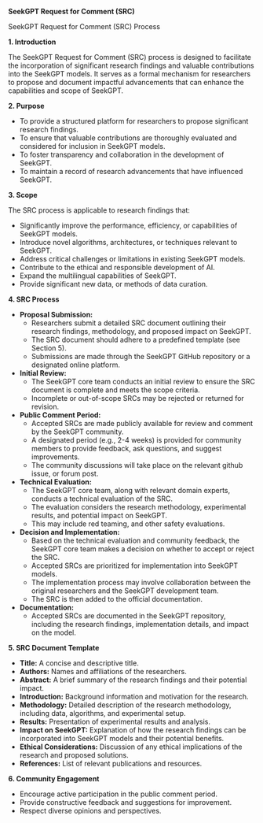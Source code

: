 **SeekGPT Request for Comment (SRC)**

SeekGPT Request for Comment (SRC) Process

**1. Introduction**

The SeekGPT Request for Comment (SRC) process is designed to facilitate the incorporation of significant research findings and valuable contributions into the SeekGPT models. It serves as a formal mechanism for researchers to propose and document impactful advancements that can enhance the capabilities and scope of SeekGPT.

**2. Purpose**



* To provide a structured platform for researchers to propose significant research findings.
* To ensure that valuable contributions are thoroughly evaluated and considered for inclusion in SeekGPT models.
* To foster transparency and collaboration in the development of SeekGPT.
* To maintain a record of research advancements that have influenced SeekGPT.

**3. Scope**

The SRC process is applicable to research findings that:



* Significantly improve the performance, efficiency, or capabilities of SeekGPT models.
* Introduce novel algorithms, architectures, or techniques relevant to SeekGPT.
* Address critical challenges or limitations in existing SeekGPT models.
* Contribute to the ethical and responsible development of AI.
* Expand the multilingual capabilities of SeekGPT.
* Provide significant new data, or methods of data curation.

**4. SRC Process**



* **Proposal Submission:**
    * Researchers submit a detailed SRC document outlining their research findings, methodology, and proposed impact on SeekGPT.
    * The SRC document should adhere to a predefined template (see Section 5).
    * Submissions are made through the SeekGPT GitHub repository or a designated online platform.
* **Initial Review:**
    * The SeekGPT core team conducts an initial review to ensure the SRC document is complete and meets the scope criteria.
    * Incomplete or out-of-scope SRCs may be rejected or returned for revision.
* **Public Comment Period:**
    * Accepted SRCs are made publicly available for review and comment by the SeekGPT community.
    * A designated period (e.g., 2-4 weeks) is provided for community members to provide feedback, ask questions, and suggest improvements.
    * The community discussions will take place on the relevant github issue, or forum post.
* **Technical Evaluation:**
    * The SeekGPT core team, along with relevant domain experts, conducts a technical evaluation of the SRC.
    * The evaluation considers the research methodology, experimental results, and potential impact on SeekGPT.
    * This may include red teaming, and other safety evaluations.
* **Decision and Implementation:**
    * Based on the technical evaluation and community feedback, the SeekGPT core team makes a decision on whether to accept or reject the SRC.
    * Accepted SRCs are prioritized for implementation into SeekGPT models.
    * The implementation process may involve collaboration between the original researchers and the SeekGPT development team.
    * The SRC is then added to the official documentation.
* **Documentation:**
    * Accepted SRCs are documented in the SeekGPT repository, including the research findings, implementation details, and impact on the model.

**5. SRC Document Template**



* **Title:** A concise and descriptive title.
* **Authors:** Names and affiliations of the researchers.
* **Abstract:** A brief summary of the research findings and their potential impact.
* **Introduction:** Background information and motivation for the research.
* **Methodology:** Detailed description of the research methodology, including data, algorithms, and experimental setup.
* **Results:** Presentation of experimental results and analysis.
* **Impact on SeekGPT:** Explanation of how the research findings can be incorporated into SeekGPT models and their potential benefits.
* **Ethical Considerations:** Discussion of any ethical implications of the research and proposed solutions.
* **References:** List of relevant publications and resources.

**6. Community Engagement**



* Encourage active participation in the public comment period.
* Provide constructive feedback and suggestions for improvement.
* Respect diverse opinions and perspectives.
